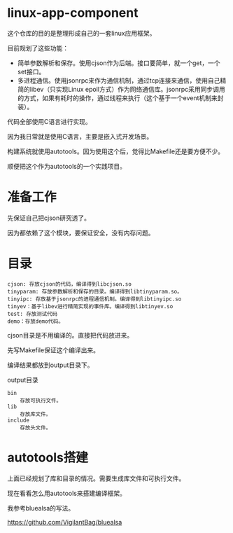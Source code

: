 # linux-app-component

这个仓库的目的是整理形成自己的一套linux应用框架。

目前规划了这些功能：

* 简单参数解析和保存。使用cjson作为后端。接口要简单，就一个get，一个set接口。
* 多进程通信。使用jsonrpc来作为通信机制，通过tcp连接来通信，使用自己精简的libev（只实现Linux epoll方式）作为网络通信库。jsonrpc采用同步调用的方式，如果有耗时的操作，通过线程来执行（这个基于一个event机制来封装）。

代码全部使用C语言进行实现。

因为我日常就是使用C语言，主要是嵌入式开发场景。

构建系统就使用autotools。因为使用这个后，觉得比Makefile还是要方便不少。

顺便把这个作为autotools的一个实践项目。

# 准备工作

先保证自己把cjson研究透了。

因为都依赖了这个模块，要保证安全，没有内存问题。

# 目录

```
cjson: 存放cjson的代码，编译得到libcjson.so
tinyparam: 存放参数解析和保存的目录。编译得到libtinyparam.so。
tinyipc: 存放基于jsonrpc的进程通信机制。编译得到libtinyipc.so
tinyev：基于libev进行精简实现的事件库。编译得到libtinyev.so
test: 存放测试代码
demo：存放demo代码。
```

cjson目录是不用编译的。直接把代码放进来。

先写Makefile保证这个编译出来。

编译结果都放到output目录下。

output目录

```
bin
	存放可执行文件。
lib
	存放库文件。
include
	存放头文件。
```

# autotools搭建

上面已经规划了库和目录的情况。需要生成库文件和可执行文件。

现在看看怎么用autotools来搭建编译框架。

我参考bluealsa的写法。

https://github.com/VigilantBag/bluealsa

